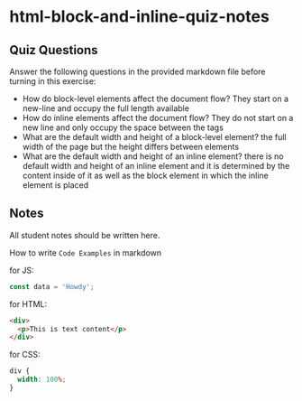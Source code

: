 # html-block-and-inline-quiz-notes

## Quiz Questions

Answer the following questions in the provided markdown file before turning in this exercise:

- How do block-level elements affect the document flow?
  They start on a new-line and occupy the full length available
- How do inline elements affect the document flow?
  They do not start on a new line and only occupy the space between the tags
- What are the default width and height of a block-level element?
  the full width of the page but the height differs between elements
- What are the default width and height of an inline element?
  there is no default width and height of an inline element and it is determined by the content inside of it as well as the block element in which the inline element is placed

## Notes

All student notes should be written here.

How to write `Code Examples` in markdown

for JS:

```javascript
const data = 'Howdy';
```

for HTML:

```html
<div>
  <p>This is text content</p>
</div>
```

for CSS:

```css
div {
  width: 100%;
}
```
